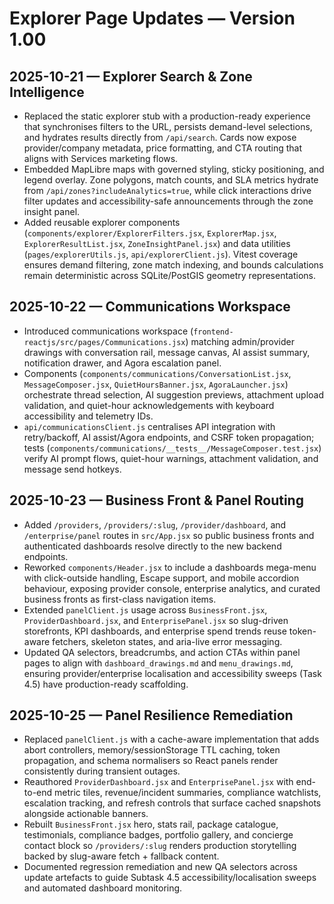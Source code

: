 # Explorer Page Updates — Version 1.00

## 2025-10-21 — Explorer Search & Zone Intelligence
- Replaced the static explorer stub with a production-ready experience that synchronises filters to the URL, persists demand-level selections, and hydrates results directly from `/api/search`. Cards now expose provider/company metadata, price formatting, and CTA routing that aligns with Services marketing flows.
- Embedded MapLibre maps with governed styling, sticky positioning, and legend overlay. Zone polygons, match counts, and SLA metrics hydrate from `/api/zones?includeAnalytics=true`, while click interactions drive filter updates and accessibility-safe announcements through the zone insight panel.
- Added reusable explorer components (`components/explorer/ExplorerFilters.jsx`, `ExplorerMap.jsx`, `ExplorerResultList.jsx`, `ZoneInsightPanel.jsx`) and data utilities (`pages/explorerUtils.js`, `api/explorerClient.js`). Vitest coverage ensures demand filtering, zone match indexing, and bounds calculations remain deterministic across SQLite/PostGIS geometry representations.

## 2025-10-22 — Communications Workspace
- Introduced communications workspace (`frontend-reactjs/src/pages/Communications.jsx`) matching admin/provider drawings with conversation rail, message canvas, AI assist summary, notification drawer, and Agora escalation panel.
- Components (`components/communications/ConversationList.jsx`, `MessageComposer.jsx`, `QuietHoursBanner.jsx`, `AgoraLauncher.jsx`) orchestrate thread selection, AI suggestion previews, attachment upload validation, and quiet-hour acknowledgements with keyboard accessibility and telemetry IDs.
- `api/communicationsClient.js` centralises API integration with retry/backoff, AI assist/Agora endpoints, and CSRF token propagation; tests (`components/communications/__tests__/MessageComposer.test.jsx`) verify AI prompt flows, quiet-hour warnings, attachment validation, and message send hotkeys.

## 2025-10-23 — Business Front & Panel Routing
- Added `/providers`, `/providers/:slug`, `/provider/dashboard`, and `/enterprise/panel` routes in `src/App.jsx` so public business fronts and authenticated dashboards resolve directly to the new backend endpoints.
- Reworked `components/Header.jsx` to include a dashboards mega-menu with click-outside handling, Escape support, and mobile accordion behaviour, exposing provider console, enterprise analytics, and curated business fronts as first-class navigation items.
- Extended `panelClient.js` usage across `BusinessFront.jsx`, `ProviderDashboard.jsx`, and `EnterprisePanel.jsx` so slug-driven storefronts, KPI dashboards, and enterprise spend trends reuse token-aware fetchers, skeleton states, and aria-live error messaging.
- Updated QA selectors, breadcrumbs, and action CTAs within panel pages to align with `dashboard_drawings.md` and `menu_drawings.md`, ensuring provider/enterprise localisation and accessibility sweeps (Task 4.5) have production-ready scaffolding.

## 2025-10-25 — Panel Resilience Remediation
- Replaced `panelClient.js` with a cache-aware implementation that adds abort controllers, memory/sessionStorage TTL caching, token propagation, and schema normalisers so React panels render consistently during transient outages.
- Reauthored `ProviderDashboard.jsx` and `EnterprisePanel.jsx` with end-to-end metric tiles, revenue/incident summaries, compliance watchlists, escalation tracking, and refresh controls that surface cached snapshots alongside actionable banners.
- Rebuilt `BusinessFront.jsx` hero, stats rail, package catalogue, testimonials, compliance badges, portfolio gallery, and concierge contact block so `/providers/:slug` renders production storytelling backed by slug-aware fetch + fallback content.
- Documented regression remediation and new QA selectors across update artefacts to guide Subtask 4.5 accessibility/localisation sweeps and automated dashboard monitoring.
